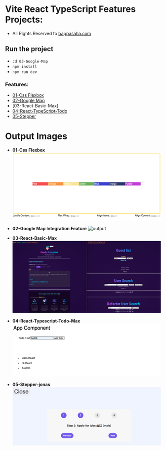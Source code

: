 # Vite React TypeScript Features Projects:
- All Rights Reserved to [bappasaha.com](https://bappasaha.vercel.app/)

## Run the project
- `cd 03-Google-Map`
- `npm install`
- `npm run dev`


### Features:

- [01-Css Flexbox]()
- [02-Google Map]()
- [03-React-Basic-Max]
- [04-React-TypeScript-Todo]()
- [05-Stepper]()




# Output Images

-    **01-Css Flexbox**
![flexbox](./images/flexbox.png)

-    **02-Google Map Integration Feature**
![output](./images/map.png)

-    **03-React-Basic-Max**
![output](./images/basic.png)

-    **04-React-Typescript-Todo-Max**
![output](./images/todo.png)

-    **05-Stepper-jonas**
![output](./images/stepper.png)


